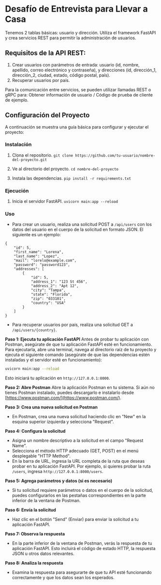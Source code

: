 # Desafío de Entrevista para Llevar a Casa
Tenemos 2 tablas básicas: usuario y dirección. Utiliza el framework FastAPI y crea servicios REST para permitir la administración de usuarios.

## Requisitos de la API REST:
1. Crear usuarios con parámetros de entrada: usuario (id, nombre, apellido, correo electrónico y contraseña), y direcciones (id, dirección_1, dirección_2, ciudad, estado, código postal, país).
2. Recuperar usuarios por país.

Para la comunicación entre servicios, se pueden utilizar llamadas REST o gRPC para: Obtener información de usuario / Código de prueba de cliente de ejemplo.

## Configuración del Proyecto
A continuación se muestra una guía básica para configurar y ejecutar el proyecto:

### Instalación
1. Clona el repositorio.
`git clone https://github.com/tu-usuario/nombre-del-proyecto.git`

2. Ve al directorio del proyecto.
`cd nombre-del-proyecto`

3. Instala las dependencias.
`pip install -r requirements.txt`

### Ejecución
1. Inicia el servidor FastAPI.
`uvicorn main:app --reload`

### Uso
- Para crear un usuario, realiza una solicitud POST a `/api/users` con los datos del usuario en el cuerpo de la solicitud en formato JSON. El siguiente es un ejemplo:

```
{
    "id": 5,
    "first_name": "Lorena",
    "last_name": "Lopez",
    "mail": "lorelo@example.com",
    "password": "password123",
    "addresses": [
        {
            "id": 5,
            "address_1": "123 St 456",
            "address_2": "Apt 12",
            "city": "Tampa",
            "state": "Florida",
            "zip": "033101",
            "country": "USA"
        }
    ]
}
```

- Para recuperar usuarios por país, realiza una solicitud GET a `/api/users/{country}`.

**Paso 1: Ejecuta tu aplicación FastAPI**
Antes de probar tu aplicación con Postman, asegúrate de que tu aplicación FastAPI esté en funcionamiento. Para ejecutarla, abre una terminal, navega al directorio raíz de tu proyecto y ejecuta el siguiente comando (asegúrate de que las dependencias estén instaladas y el servidor esté en funcionamiento):

```bash
uvicorn main:app --reload
```

Esto iniciará tu aplicación en `http://127.0.0.1:8000`.

**Paso 2: Abre Postman**
Abre la aplicación Postman en tu sistema. Si aún no tienes Postman instalado, puedes descargarlo e instalarlo desde [https://www.postman.com/](https://www.postman.com/).

**Paso 3: Crea una nueva solicitud en Postman**
- En Postman, crea una nueva solicitud haciendo clic en "New" en la esquina superior izquierda y selecciona "Request".

**Paso 4: Configura la solicitud**
- Asigna un nombre descriptivo a la solicitud en el campo "Request Name".
- Selecciona el método HTTP adecuado (GET, POST) en el menú desplegable "HTTP Method".
- En la barra de URL, ingresa la URL completa de la ruta que deseas probar en tu aplicación FastAPI. Por ejemplo, si quieres probar la ruta `/users`, ingresa `http://127.0.0.1:8000/users`.

**Paso 5: Agrega parámetros y datos (si es necesario)**
- Si tu solicitud requiere parámetros o datos en el cuerpo de la solicitud, puedes configurarlos en las pestañas correspondientes en la parte inferior de la ventana de Postman.

**Paso 6: Envía la solicitud**
- Haz clic en el botón "Send" (Enviar) para enviar la solicitud a tu aplicación FastAPI.

**Paso 7: Observa la respuesta**
- En la parte inferior de la ventana de Postman, verás la respuesta de tu aplicación FastAPI. Esto incluirá el código de estado HTTP, la respuesta JSON u otros datos relevantes.

**Paso 8: Analiza la respuesta**
- Examina la respuesta para asegurarte de que tu API esté funcionando correctamente y que los datos sean los esperados.
